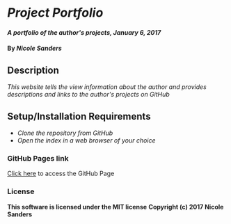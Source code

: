 # _Project Portfolio_

#### _A portfolio of the author's projects, January 6, 2017_

#### By _**Nicole Sanders**_

## Description

_This website tells the view information about the author and provides descriptions and links to the author's projects on GitHub_

## Setup/Installation Requirements

* _Clone the repository from GitHub_
* _Open the index in a web browser of your choice_

### GitHub Pages link

[Click here](https://nsanders9022.github.io/portfolio/) to access the GitHub Page

### License

**This software is licensed under the MIT license**
**Copyright (c) 2017 Nicole Sanders**
